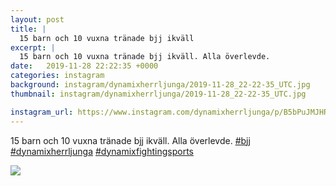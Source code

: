 ```yaml
---
layout: post
title: |
  15 barn och 10 vuxna tränade bjj ikväll
excerpt: |
  15 barn och 10 vuxna tränade bjj ikväll. Alla överlevde.   
date:   2019-11-28 22:22:35 +0000
categories: instagram
background: instagram/dynamixherrljunga/2019-11-28_22-22-35_UTC.jpg
thumbnail: instagram/dynamixherrljunga/2019-11-28_22-22-35_UTC.jpg

instagram_url: https://www.instagram.com/dynamixherrljunga/p/B5bPuJMJHRh
---
```

15 barn och 10 vuxna tränade bjj ikväll. Alla överlevde. [#bjj](https://www.instagram.com/explore/tags/bjj/) [#dynamixherrljunga](https://www.instagram.com/explore/tags/dynamixherrljunga/) [#dynamixfightingsports](https://www.instagram.com/explore/tags/dynamixfightingsports/)



<img src='{{ site.baseurl }}/instagram/dynamixherrljunga/2019-11-28_22-22-35_UTC.jpg' class='img-fluid' />
